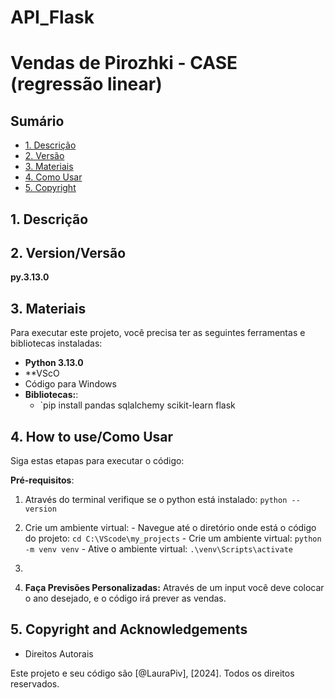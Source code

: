 # API_Flask
# Vendas de Pirozhki - CASE (regressão linear)
## Sumário
- [1. Descrição](Description)
- [2. Versão](Version)
- [3. Materiais](materials)
- [4. Como Usar](how-to-use)
- [5. Copyright](copyright)

## 1. Descrição

## 2. Version/Versão
**py.3.13.0**

## 3. Materiais
Para executar este projeto, você precisa ter as seguintes ferramentas e bibliotecas instaladas:
- **Python 3.13.0**
- **VScO
- Código para Windows
- **Bibliotecas:**:
  - `pip install pandas sqlalchemy scikit-learn flask

## 4. How to use/Como Usar
Siga estas etapas para executar o código:

**Pré-requisitos**:
  1. Através do terminal verifique se o python está instalado: ```python --version```
  2. Crie um ambiente virtual:
    - Navegue até o diretório onde está o código do projeto: ```cd C:\VScode\my_projects```
    - Crie um ambiente virtual: ```python -m venv venv```
    - Ative o ambiente virtual: ```.\venv\Scripts\activate```
  3. 

   
5. **Faça Previsões Personalizadas:**
Através de um input você deve colocar o ano desejado, e o código irá prever as vendas.


## 5. Copyright and Acknowledgements
- Direitos Autorais

Este projeto e seu código são [@LauraPiv], [2024]. Todos os direitos reservados.
